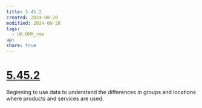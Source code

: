 ```yaml
---
title: 5.45.2
created: 2024-08-28
modified: 2024-08-28
tags:
  - UK-DMM_row
up: 
share: true
---
```

# [5.45.2](5.45.2.md)

Beginning to use data to understand the differences in groups and locations where products and services are used.
